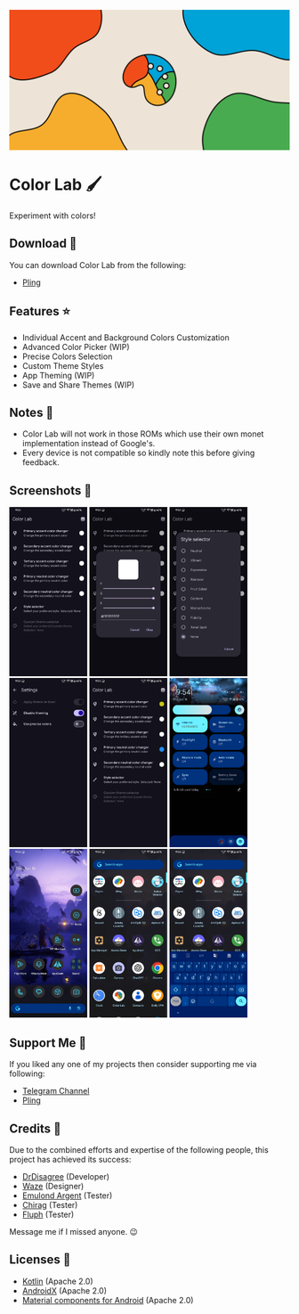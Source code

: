 ![Color-Lab](https://github.com/iamlooper/Color-Lab/raw/main/banner.png)

# Color Lab 🖌️
Experiment with colors!

## Download 📲
You can download Color Lab from the following:
- [Pling](https://www.pling.com/p/2163392/)

## Features ⭐
- Individual Accent and Background Colors Customization
- Advanced Color Picker (WIP)
- Precise Colors Selection
- Custom Theme Styles
- App Theming (WIP)
- Save and Share Themes (WIP)

## Notes 📝
- Color Lab will not work in those ROMs which use their own monet implementation instead of Google's.
- Every device is not compatible so kindly note this before giving feedback.

## Screenshots 📱
[<img src="https://github.com/iamlooper/Color-Lab/raw/main/screenshots/1.png" width=140>](https://github.com/iamlooper/Color-Lab/raw/main/screenshots/1.png)
[<img src="https://github.com/iamlooper/Color-Lab/raw/main/screenshots/2.png" width=140>](https://github.com/iamlooper/Color-Lab/raw/main/screenshots/2.png)
[<img src="https://github.com/iamlooper/Color-Lab/raw/main/screenshots/3.png" width=140>](https://github.com/iamlooper/Color-Lab/raw/main/screenshots/3.png)
[<img src="https://github.com/iamlooper/Color-Lab/raw/main/screenshots/4.png" width=140>](https://github.com/iamlooper/Color-Lab/raw/main/screenshots/4.png)
[<img src="https://github.com/iamlooper/Color-Lab/raw/main/screenshots/5.png" width=140>](https://github.com/iamlooper/Color-Lab/raw/main/screenshots/5.png)
[<img src="https://github.com/iamlooper/Color-Lab/raw/main/screenshots/6.png" width=140>](https://github.com/iamlooper/Color-Lab/raw/main/screenshots/6.png)
[<img src="https://github.com/iamlooper/Color-Lab/raw/main/screenshots/7.png" width=140>](https://github.com/iamlooper/Color-Lab/raw/main/screenshots/7.png)
[<img src="https://github.com/iamlooper/Color-Lab/raw/main/screenshots/8.png" width=140>](https://github.com/iamlooper/Color-Lab/raw/main/screenshots/8.png)
[<img src="https://github.com/iamlooper/Color-Lab/raw/main/screenshots/9.png" width=140>](https://github.com/iamlooper/Color-Lab/raw/main/screenshots/9.png)

## Support Me 💙
If you liked any one of my projects then consider supporting me via following:
- [Telegram Channel](https://loopprojects.t.me)
- [Pling](https://www.pling.com/p/2163392/startdownload?file_id=1717964287)

## Credits 👥
Due to the combined efforts and expertise of the following people, this project has achieved its success:
- [DrDisagree](https://t.me/DrDisagree) (Developer)
- [Waze](https://t.me/XelXen) (Designer)
- [Emulond Argent](https://t.me/Emulond) (Tester)
- [Chirag](https://t.me/selfmuser) (Tester)
- [Fluph](https://t.me/fluphish) (Tester)

Message me if I missed anyone. 😉

## Licenses 📄
- [Kotlin](https://kotlinlang.org) (Apache 2.0)
- [AndroidX](https://developer.android.com/jetpack/androidx) (Apache 2.0)
- [Material components for Android](https://github.com/material-components/material-components-android) (Apache 2.0)
